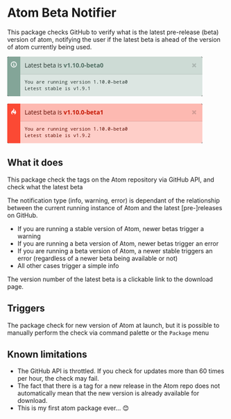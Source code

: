 # Atom Beta Notifier

This package checks GitHub to verify what is the latest pre-release
(beta) version of atom, notifying the user if the latest beta is ahead
of the version of atom currently being used.

![Atom Beta Notifier in action](screenshot-info.png)

![Atom Beta Notifier in action](screenshot-error.png)


## What it does

This package check the tags on the Atom repository via GitHub API, and check
what the latest beta

The notification type (info, warning, error) is dependant of the relationship
between the current running instance of Atom and the latest [pre-]releases on
GitHub.

- If you are running a stable version of Atom, newer betas trigger a warning
- If you are running a beta version of Atom, newer betas trigger an error
- If you are running a beta version of Atom, a newer stable triggers an error
  (regardless of a newer beta being available or not)
- All other cases trigger a simple info

The version number of the latest beta is a clickable link to the download page.


## Triggers

The package check for new version of Atom at launch, but it is possible to
manually perform the check via command palette or the `Package` menu


## Known limitations

- The GitHub API is throttled.  If you check for updates more than 60 times per
  hour, the check may fail.
- The fact that there is a tag for a new release in the Atom repo does not
  automatically mean that the new version is already available for download.
- This is my first atom package ever... :blush:
